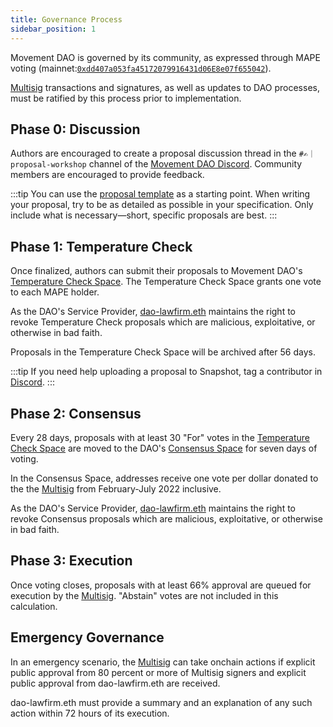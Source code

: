 ```yaml
---
title: Governance Process
sidebar_position: 1
---
```


Movement DAO is governed by its community, as expressed through MAPE voting (mainnet:[`0xdd407a053fa45172079916431d06E8e07f655042`](https://etherscan.io/token/0xdd407a053fa45172079916431d06e8e07f655042)).

[Multisig](multisig) transactions and signatures, as well as updates to DAO processes, must be ratified by this process prior to implementation.

## Phase 0: Discussion

Authors are encouraged to create a proposal discussion thread in the `#✍️｜proposal-workshop` channel of the [Movement DAO Discord](https://discord.gg/movexyz). Community members are encouraged to provide feedback.

:::tip
You can use the [proposal template](template) as a starting point. When writing your proposal, try to be as detailed as possible in your specification. Only include what is necessary—short, specific proposals are best.
:::

## Phase 1: Temperature Check

Once finalized, authors can submit their proposals to Movement DAO's [Temperature Check Space](https://snapshot.org/#/movedao.eth). The Temperature Check Space grants one vote to each MAPE holder.

As the DAO's Service Provider, [dao-lawfirm.eth](https://dao-lawfirm.xyz/) maintains the right to revoke Temperature Check proposals which are malicious, exploitative, or otherwise in bad faith.

Proposals in the Temperature Check Space will be archived after 56 days.

:::tip
If you need help uploading a proposal to Snapshot, tag a contributor in [Discord](https://discord.gg/movexyz).
:::

## Phase 2: Consensus

Every 28 days, proposals with at least 30 "For" votes in the [Temperature Check Space](https://snapshot.org/#/movedao.eth) are moved to the DAO's [Consensus Space](https://snapshot.org/#/snapshot.movedao.eth) for seven days of voting.

In the Consensus Space, addresses receive one vote per dollar donated to the the [Multisig](multisig) from February-July 2022 inclusive. 

As the DAO's Service Provider, [dao-lawfirm.eth](https://dao-lawfirm.xyz/) maintains the right to revoke Consensus proposals which are malicious, exploitative, or otherwise in bad faith.

## Phase 3: Execution

Once voting closes, proposals with at least 66% approval are queued for execution by the [Multisig](multisig). "Abstain" votes are not included in this calculation.

## Emergency Governance

In an emergency scenario, the [Multisig](multisig) can take onchain actions if explicit public approval from 80 percent or more of Multisig signers and explicit public approval from dao-lawfirm.eth are received.

dao-lawfirm.eth must provide a summary and an explanation of any such action within 72 hours of its execution.
